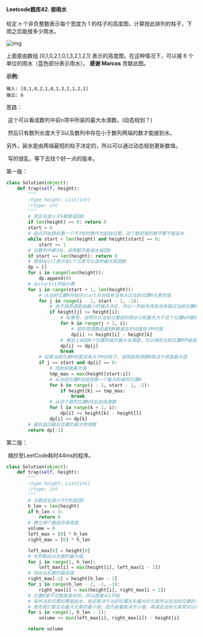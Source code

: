 #### Leetcode题库42. 接雨水

给定 *n* 个非负整数表示每个宽度为 1 的柱子的高度图，计算按此排列的柱子，下雨之后能接多少雨水。

![img](https://assets.leetcode-cn.com/aliyun-lc-upload/uploads/2018/10/22/rainwatertrap.png)

上面是由数组 [0,1,0,2,1,0,1,3,2,1,2,1] 表示的高度图，在这种情况下，可以接 6 个单位的雨水（蓝色部分表示雨水）。 **感谢 Marcos** 贡献此图。

**示例:**

```
输入: [0,1,0,2,1,0,1,3,2,1,2,1]
输出: 6
```

思路：

​	这个可以看成数列中前n项中所装的最大水滴数。(动态规划？)	

​	然后只有数列长度大于3以及数列中存在小于数列两端的数才能接到水。

​	另外，装水是由两端最短的柱子决定的，所以可以通过动态规划更新数值。	

​	写的很乱，等下去找个好一点的版本。

第一版：

```python
class Solution(object):
    def trap(self, height):
        """
        :type height: List[int]
        :rtype: int
        """
        # 其实长度小于3都要返回0
        if len(height) == 0: return 0
        start = 0
        # 起点开始跳到第一个不为0的数作为起始位置，这个数前面的数字都不能装水
        while start < len(height) and height[start] == 0:
            start += 1
        # 当数列中都为0，说明都不能装水返回0
        if start == len(height): return 0
        # 使用dp[i]表示前i个元素可以装的最大雨滴数
        dp = []
        for i in range(len(height)):
            dp.append(0)
       	# 从start+1开始计算
        for i in range(start + 1, len(height)):
            # 从当前位置M开始往start方向找有没有大过当前位置M元素的值
            for j in range(i - 1, start - 1, -1):
                # 由于装雨滴是由最小的端点决定，所以一开始先找有没有超过当前位置M元素的值
                if height[j] >= height[i]:
                    # 如果有，说明可以当前位置装的雨水只和最先大于这个位置N的数有关。
                    for k in range(j + 1, i):
                        # 装的雨滴数由最短M数减去中间值低于M的值
                        dp[i] += height[i] - height[k]
                    # 再加上由前N个位置的装的最大水滴值，可以得到当前位置M所能装的最大水滴数
                    dp[i] += dp[j]
                    break
            # 如果当前元素M前面没有大于M的柱子，说明装雨滴数M取决于前面最大值
            if j == start and dp[i] == 0:
                # 找到前面最大值
                tmp_max = max(height[start:i])
                # 从当前位置M往前找第一个最大的值的位置N
                for k in range(i - 1, start - 1, -1):
                    if height[k] == tmp_max:
                        break
                # 从这个值的位置N往后加雨滴数
                for l in range(k + 1, i):
                    dp[i] += height[k] - height[l]
                dp[i] += dp[k]
        # 最后返回最后位置的最大雨滴数
        return dp[-1]
```

第二版：

​	摘抄至LeetCode耗时44ms的程序。

```python
class Solution(object):
    def trap(self, height):
        """
        :type height: List[int]
        :rtype: int
        """
        # 当数组长度小于3则返回0
        h_len = len(height)
        if h_len < 3:
            return 0
        # 建立两个数组存储高度，
        volume = 0
        left_max = [0] * h_len
        right_max = [0] * h_len

        left_max[0] = height[0]
        # 先判断出从左数的最大值
        for i in range(1, h_len):
            left_max[i] = max(height[i], left_max[i - 1])
        # 找出从右数的最高值
        right_max[-1] = height[h_len - 1]
        for i in range(h_len - 2, -1, -1):
            right_max[i] = max(height[i], right_max[i + 1])
        # 位置0是不可能能装水的，所以直接从1开始
        # 另外当前位置如果能装水，肯定取决于当前位置左右最大的元素所以去当前位置的左右最大值
        # 首先我们取左右最大元素的最小值，因为容量取决于小值，再减去当前元素就可以得到这个位置装的容量
        for i in range(1, h_len - 1):
            volume += min(left_max[i], right_max[i]) - height[i]

        return volume
```

